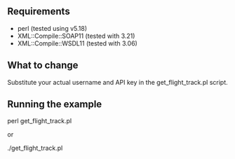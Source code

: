 Requirements
------------

* perl (tested using v5.18)
* XML::Compile::SOAP11 (tested with 3.21)
* XML::Compile::WSDL11 (tested with 3.06)

What to change
-------------

Substitute your actual username and API key in the get_flight_track.pl script.

Running the example
-------------------
perl get_flight_track.pl 

or

./get_flight_track.pl